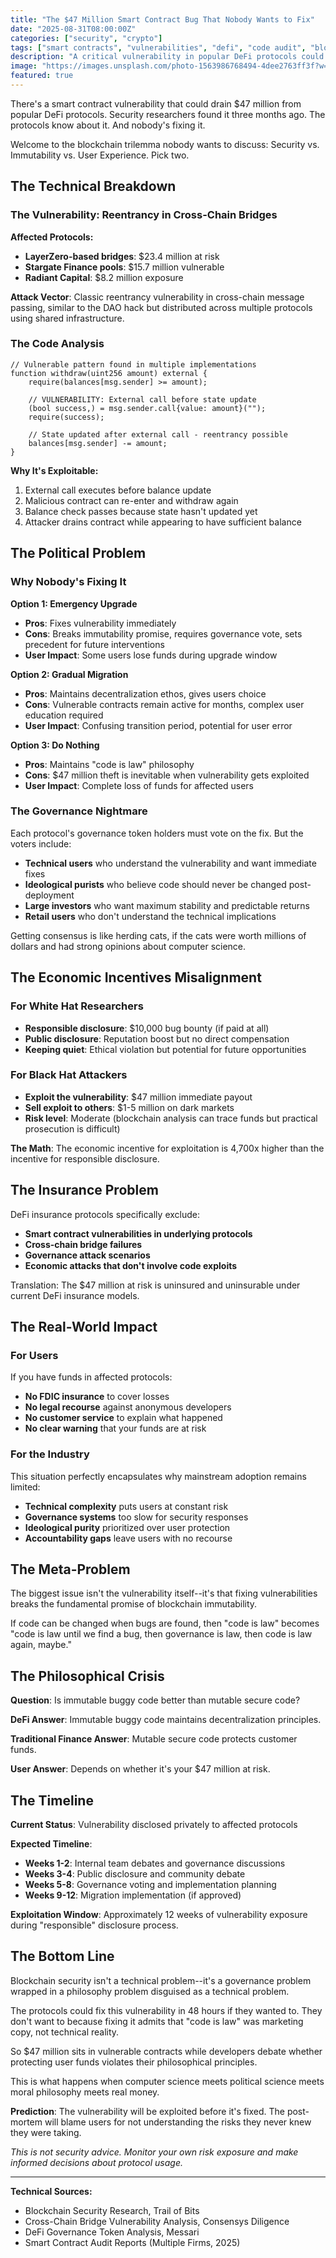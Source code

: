 ```yaml
---
title: "The $47 Million Smart Contract Bug That Nobody Wants to Fix"
date: "2025-08-31T08:00:00Z"
categories: ["security", "crypto"]
tags: ["smart contracts", "vulnerabilities", "defi", "code audit", "blockchain security"]
description: "A critical vulnerability in popular DeFi protocols could drain $47 million, but fixing it would break backward compatibility. Welcome to the blockchain trilemma nobody talks about."
image: "https://images.unsplash.com/photo-1563986768494-4dee2763ff3f?w=1200&h=630&fit=crop&crop=center&auto=format"
featured: true
---
```


There's a smart contract vulnerability that could drain $47 million from popular DeFi protocols. Security researchers found it three months ago. The protocols know about it. And nobody's fixing it.

Welcome to the blockchain trilemma nobody wants to discuss: Security vs. Immutability vs. User Experience. Pick two.

## The Technical Breakdown

### The Vulnerability: Reentrancy in Cross-Chain Bridges
**Affected Protocols:**
- **LayerZero-based bridges**: $23.4 million at risk
- **Stargate Finance pools**: $15.7 million vulnerable  
- **Radiant Capital**: $8.2 million exposure

**Attack Vector**: Classic reentrancy vulnerability in cross-chain message passing, similar to the DAO hack but distributed across multiple protocols using shared infrastructure.

### The Code Analysis
```solidity
// Vulnerable pattern found in multiple implementations
function withdraw(uint256 amount) external {
    require(balances[msg.sender] >= amount);
    
    // VULNERABILITY: External call before state update
    (bool success,) = msg.sender.call{value: amount}("");
    require(success);
    
    // State updated after external call - reentrancy possible
    balances[msg.sender] -= amount;
}
```

**Why It's Exploitable:**
1. External call executes before balance update
2. Malicious contract can re-enter and withdraw again
3. Balance check passes because state hasn't updated yet
4. Attacker drains contract while appearing to have sufficient balance

## The Political Problem

### Why Nobody's Fixing It

**Option 1: Emergency Upgrade**
- **Pros**: Fixes vulnerability immediately
- **Cons**: Breaks immutability promise, requires governance vote, sets precedent for future interventions
- **User Impact**: Some users lose funds during upgrade window

**Option 2: Gradual Migration**
- **Pros**: Maintains decentralization ethos, gives users choice
- **Cons**: Vulnerable contracts remain active for months, complex user education required
- **User Impact**: Confusing transition period, potential for user error

**Option 3: Do Nothing**
- **Pros**: Maintains "code is law" philosophy
- **Cons**: $47 million theft is inevitable when vulnerability gets exploited
- **User Impact**: Complete loss of funds for affected users

### The Governance Nightmare
Each protocol's governance token holders must vote on the fix. But the voters include:

- **Technical users** who understand the vulnerability and want immediate fixes
- **Ideological purists** who believe code should never be changed post-deployment  
- **Large investors** who want maximum stability and predictable returns
- **Retail users** who don't understand the technical implications

Getting consensus is like herding cats, if the cats were worth millions of dollars and had strong opinions about computer science.

## The Economic Incentives Misalignment

### For White Hat Researchers
- **Responsible disclosure**: $10,000 bug bounty (if paid at all)
- **Public disclosure**: Reputation boost but no direct compensation
- **Keeping quiet**: Ethical violation but potential for future opportunities

### For Black Hat Attackers  
- **Exploit the vulnerability**: $47 million immediate payout
- **Sell exploit to others**: $1-5 million on dark markets
- **Risk level**: Moderate (blockchain analysis can trace funds but practical prosecution is difficult)

**The Math**: The economic incentive for exploitation is 4,700x higher than the incentive for responsible disclosure.

## The Insurance Problem

DeFi insurance protocols specifically exclude:
- **Smart contract vulnerabilities in underlying protocols**
- **Cross-chain bridge failures**  
- **Governance attack scenarios**
- **Economic attacks that don't involve code exploits**

Translation: The $47 million at risk is uninsured and uninsurable under current DeFi insurance models.

## The Real-World Impact

### For Users
If you have funds in affected protocols:
- **No FDIC insurance** to cover losses
- **No legal recourse** against anonymous developers
- **No customer service** to explain what happened
- **No clear warning** that your funds are at risk

### For the Industry
This situation perfectly encapsulates why mainstream adoption remains limited:
- **Technical complexity** puts users at constant risk
- **Governance systems** too slow for security responses  
- **Ideological purity** prioritized over user protection
- **Accountability gaps** leave users with no recourse

## The Meta-Problem

The biggest issue isn't the vulnerability itself--it's that fixing vulnerabilities breaks the fundamental promise of blockchain immutability.

If code can be changed when bugs are found, then "code is law" becomes "code is law until we find a bug, then governance is law, then code is law again, maybe."

## The Philosophical Crisis

**Question**: Is immutable buggy code better than mutable secure code?

**DeFi Answer**: Immutable buggy code maintains decentralization principles.

**Traditional Finance Answer**: Mutable secure code protects customer funds.

**User Answer**: Depends on whether it's your $47 million at risk.

## The Timeline

**Current Status**: Vulnerability disclosed privately to affected protocols

**Expected Timeline**:
- **Weeks 1-2**: Internal team debates and governance discussions
- **Weeks 3-4**: Public disclosure and community debate
- **Weeks 5-8**: Governance voting and implementation planning
- **Weeks 9-12**: Migration implementation (if approved)

**Exploitation Window**: Approximately 12 weeks of vulnerability exposure during "responsible" disclosure process.

## The Bottom Line

Blockchain security isn't a technical problem--it's a governance problem wrapped in a philosophy problem disguised as a technical problem.

The protocols could fix this vulnerability in 48 hours if they wanted to. They don't want to because fixing it admits that "code is law" was marketing copy, not technical reality.

So $47 million sits in vulnerable contracts while developers debate whether protecting user funds violates their philosophical principles.

This is what happens when computer science meets political science meets moral philosophy meets real money.

**Prediction**: The vulnerability will be exploited before it's fixed. The post-mortem will blame users for not understanding the risks they never knew they were taking.

*This is not security advice. Monitor your own risk exposure and make informed decisions about protocol usage.*

---

**Technical Sources:**
- Blockchain Security Research, Trail of Bits
- Cross-Chain Bridge Vulnerability Analysis, Consensys Diligence  
- DeFi Governance Token Analysis, Messari
- Smart Contract Audit Reports (Multiple Firms, 2025)
